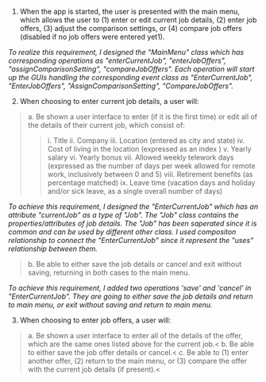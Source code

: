 1. When the app is started, the user is presented with the main menu, which allows the user to (1) enter or edit current job details, (2) enter job offers, (3) adjust the comparison settings, or (4) compare job offers (disabled if no job offers were entered yet1).

*To realize this requirement, I designed the "MainMenu" class which has corresponding operations as "enterCurrentJob", "enterJobOffers", "assignComparisonSetting", "compareJobOffers". Each operation will start up the GUIs handling the corresponding event class as "EnterCurrentJob", "EnterJobOffers", "AssignComparisonSetting", "CompareJobOffers".*

2. When choosing to enter current job details, a user will: 
  >a. Be shown a user interface to enter (if it is the first time) or edit all of the details of their current job, which consist of:
  >>i. Title
  >>ii. Company
  >>iii. Location (entered as city and state)
  >>iv. Cost of living in the location (expressed as an index )
  >>v. Yearly salary
  >>vi. Yearly bonus
  >>vii. Allowed weekly telework days (expressed as the number of days per week allowed for remote work, inclusively between 0 and 5)
  >>viii. Retirement benefits (as percentage matched)
  >>ix. Leave time (vacation days and holiday and/or sick leave, as a single overall number of days)

*To achieve this requirement, I designed the "EnterCurrentJob" which has an attribute "currentJob" as a type of "Job". The "Job" class contains the properties/attributes of job details. The "Job" has been saperated since it is common and can be used by different other class. I used compositon relationship to connect the "EnterCurrentJob" since it represent the "uses" relationship between them.*   

  >b. Be able to either save the job details or cancel and exit without saving, returning in both cases to the main menu.

*To achieve this requirement, I added two operations 'save' and 'cancel' in "EnterCurrentJob". They are going to either save the job details and return to main menu, or exit without saving and return to main menu.*


3. When choosing to enter job offers, a user will:
  >a. Be shown a user interface to enter all of the details of the offer, which are the same ones listed above for the current job.<
  >b. Be able to either save the job offer details or cancel.<
  >c. Be able to (1) enter another offer, (2) return to the main menu, or (3) compare the offer with the current job details (if present).<
